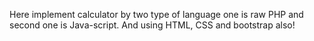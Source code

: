 Here implement calculator by two type of language one is raw PHP and second one is Java-script. And using HTML, CSS and bootstrap also!  
